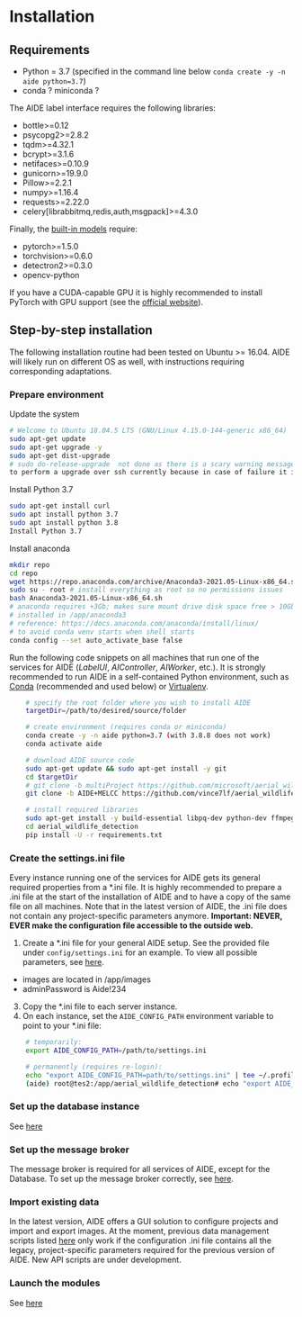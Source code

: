 # Installation

## Requirements

* Python = 3.7 (specified in the command line below `conda create -y -n aide python=3.7`)
* conda ? miniconda ?

The AIDE label interface requires the following libraries:

* bottle>=0.12
* psycopg2>=2.8.2
* tqdm>=4.32.1
* bcrypt>=3.1.6
* netifaces>=0.10.9
* gunicorn>=19.9.0
* Pillow>=2.2.1
* numpy>=1.16.4
* requests>=2.22.0
* celery[librabbitmq,redis,auth,msgpack]>=4.3.0


Finally, the [built-in models](builtin_models.md) require:

* pytorch>=1.5.0
* torchvision>=0.6.0
* detectron2>=0.3.0
* opencv-python

If you have a CUDA-capable GPU it is highly recommended to install PyTorch with GPU support (see the [official website](https://pytorch.org/get-started/locally/)).


## Step-by-step installation

The following installation routine had been tested on Ubuntu >= 16.04. AIDE will likely run on different OS as well, with instructions requiring corresponding adaptations.

### Prepare environment

Update the system 
```bash
# Welcome to Ubuntu 18.04.5 LTS (GNU/Linux 4.15.0-144-generic x86_64)
sudo apt-get update
sudo apt-get upgrade -y
sudo apt-get dist-upgrade
# sudo do-release-upgrade  not done as there is a scary warning message "This session appears to be running under ssh. It is not recommended
to perform a upgrade over ssh currently because in case of failure it is harder to recover."
```

Install Python 3.7
```bash
sudo apt-get install curl
sudo apt install python 3.7
sudo apt install python 3.8
Install Python 3.7
```

Install anaconda
```bash
mkdir repo
cd repo
wget https://repo.anaconda.com/archive/Anaconda3-2021.05-Linux-x86_64.sh
sudo su - root # install everything as root so no permissions issues
bash Anaconda3-2021.05-Linux-x86_64.sh
# anaconda requires +3Gb; makes sure mount drive disk space free > 10Gb (df -lh)
# installed in /app/anaconda3
# reference: https://docs.anaconda.com/anaconda/install/linux/
# to avoid conda venv starts when shell starts
conda config --set auto_activate_base false
```

Run the following code snippets on all machines that run one of the services for AIDE (_LabelUI_, _AIController_, _AIWorker_, etc.).
It is strongly recommended to run AIDE in a self-contained Python environment, such as [Conda](https://conda.io/) (recommended and used below) or [Virtualenv](https://virtualenv.pypa.io).

```bash
    # specify the root folder where you wish to install AIDE
    targetDir=/path/to/desired/source/folder

    # create environment (requires conda or miniconda)
    conda create -y -n aide python=3.7 (with 3.8.8 does not work)
    conda activate aide

    # download AIDE source code
    sudo apt-get update && sudo apt-get install -y git
    cd $targetDir
    # git clone -b multiProject https://github.com/microsoft/aerial_wildlife_detection.git
    git clone -b AIDE+MELCC https://github.com/vince7lf/aerial_wildlife_detection.git

    # install required libraries
    sudo apt-get install -y build-essential libpq-dev python-dev ffmpeg libsm6 libxext6 python3-opencv
    cd aerial_wildlife_detection
    pip install -U -r requirements.txt
```


### Create the settings.ini file

Every instance running one of the services for AIDE gets its general required properties from a *.ini file.
It is highly recommended to prepare a .ini file at the start of the installation of AIDE and to have a copy of the same file on all machines.
Note that in the latest version of AIDE, the .ini file does not contain any project-specific parameters anymore.
**Important: NEVER, EVER make the configuration file accessible to the outside web.**

1. Create a *.ini file for your general AIDE setup. See the provided file under `config/settings.ini` for an example. To view all possible parameters, see [here](configure_settings.md).

* images are located in /app/images
* adminPassword is Aide!234

3. Copy the *.ini file to each server instance.
4. On each instance, set the `AIDE_CONFIG_PATH` environment variable to point to your *.ini file:
```bash
    # temporarily:
    export AIDE_CONFIG_PATH=/path/to/settings.ini

    # permanently (requires re-login):
    echo "export AIDE_CONFIG_PATH=path/to/settings.ini" | tee ~/.profile
    (aide) root@tes2:/app/aerial_wildlife_detection# echo "export AIDE_CONFIG_PATH=/app/aerial_wildlife_detection/config/settings.ini" | tee ~/.profile
```


### Set up the database instance

See [here](setup_db.md)



### Set up the message broker

The message broker is required for all services of AIDE, except for the Database.
To set up the message broker correctly, see [here](installation_aiTrainer.md).





### Import existing data

In the latest version, AIDE offers a GUI solution to configure projects and import and export images.
At the moment, previous data management scripts listed [here](import_data.md) only work if the configuration .ini
file contains all the legacy, project-specific parameters required for the previous version of AIDE.
New API scripts are under development.



### Launch the modules

See [here](launch_aide.md)
